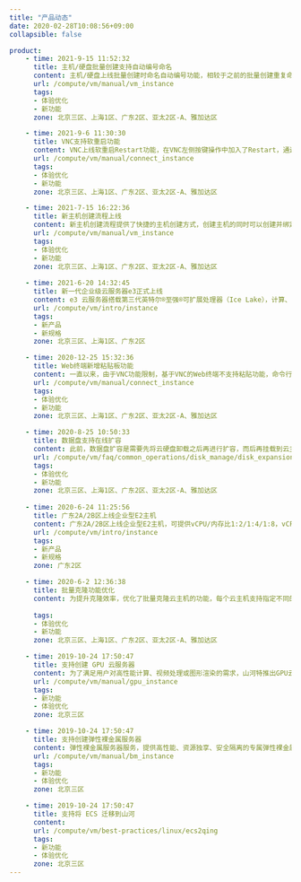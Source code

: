 ```yaml
---
title: "产品动态"
date: 2020-02-28T10:08:56+09:00
collapsible: false

product:
    - time: 2021-9-15 11:52:32
      title: 主机/硬盘批量创建支持自动编号命名
      content: 主机/硬盘上线批量创建时命名自动编号功能，相较于之前的批量创建重复命名的情况，自动编号能极大提升用户体验，便于资源区分，避免用户手动更改命令造成的不便。
      url: /compute/vm/manual/vm_instance
      tags:
      - 体验优化
      - 新功能
      zone: 北京三区、上海1区、广东2区、亚太2区-A、雅加达区

    - time: 2021-9-6 11:30:30
      title: VNC支持软重启功能
      content: VNC上线软重启Restart功能，在VNC左侧按键操作中加入了Restart，通过软重启，用户可以更方便的进行主机调试，可监控开机过程或者进入安全模式，便于解决操作系统内部问题。
      url: /compute/vm/manual/connect_instance
      tags:
      - 体验优化
      - 新功能
      zone: 北京三区、上海1区、广东2区、亚太2区-A、雅加达区

    - time: 2021-7-15 16:22:36
      title: 新主机创建流程上线
      content: 新主机创建流程提供了快捷的主机创建方式，创建主机的同时可以创建并绑定EIP、数据盘、备份策略、安全组等主机相关资源，实现一站式资源交付。同时，增加快速创建流程，只需要简单选择主机规格和操作系统，其他配置均可采用系统默认。新增场景化规格选择，根据用户不同场景需求为用户提供推荐配置及相关产品。
      url: /compute/vm/manual/vm_instance
      tags:
      - 体验优化
      - 新功能
      zone: 北京三区、上海1区、广东2区、亚太2区-A、雅加达区
    
    - time: 2021-6-20 14:32:45
      title: 新一代企业级云服务器e3正式上线
      content: e3 云服务器搭载第三代英特尔®至强®可扩展处理器（Ice Lake），计算、存储、网络性能全面提升。采用独享 CPU 模式，提供 96C384G 高规格配置。超低存储和网络时延，满足数据库、缓存在高并发场景需求，并且性价比极高，助力企业以更低成本上云。
      url: /compute/vm/intro/instance
      tags:
      - 新产品
      - 新规格
      zone: 北京三区、上海1区、广东2区

    - time: 2020-12-25 15:32:36
      title: Web终端新增粘贴板功能
      content: 一直以来，由于VNC功能限制，基于VNC的Web终端不支持粘贴功能，命令行需要手工输入，某些场景下极大降低了我们的工作效率。针对这一问题，主机Web终端新上线了粘贴板功能，支持复制内容的快捷输入，入口请见Web终端右上方。
      url: /compute/vm/manual/connect_instance
      tags:
      - 体验优化
      - 新功能
      zone: 北京三区、上海1区、广东2区、亚太2区-A、雅加达区

    - time: 2020-8-25 10:50:33
      title: 数据盘支持在线扩容
      content: 此前，数据盘扩容是需要先将云硬盘卸载之后再进行扩容，而后再挂载到云主机上面。这种扩容方式会导致业务中断，影响用户体验。数据盘在线扩容功能上线后，用户可在数据盘处于挂载状态时直接进行扩容，无需提前卸载云硬盘。
      url: /compute/vm/faq/common_operations/disk_manage/disk_expansion
      tags:
      - 体验优化
      - 新功能
      zone: 北京三区、上海1区、广东2区、亚太2区-A、雅加达区
    
    - time: 2020-6-24 11:25:56
      title: 广东2A/2B区上线企业型E2主机
      content: 广东2A/2B区上线企业型E2主机，可提供vCPU/内存比1:2/1:4/1:8，vCPU核数可选范围：2核-32核，内存可选范围：4GB-448GB，最大内网带宽为10Gbps的不同主机组合。
      url: /compute/vm/intro/instance
      tags:
      - 新产品
      - 新规格
      zone: 广东2区

    - time: 2020-6-2 12:36:38
      title: 批量克隆功能优化
      content: 为提升克隆效率，优化了批量克隆云主机的功能，每个云主机支持指定不同的克隆数量，在进行批量克隆任务时有了更为灵活的选择，可一键完成不同云主机的不同克隆需求。
      
      tags:
      - 体验优化
      - 新功能
      zone: 北京三区、上海1区、广东2区、亚太2区-A、雅加达区

    - time: 2019-10-24 17:50:47
      title: 支持创建 GPU 云服务器
      content: 为了满足用户对高性能计算、视频处理或图形渲染的需求，山河特推出GPU云服务器给有需求的用户使用，用户可以在山河控制台上进行GPU云服务器的创建和使用。
      url: /compute/vm/manual/gpu_instance
      tags:
      - 新功能
      - 体验优化
      zone: 北京三区

    - time: 2019-10-24 17:50:47
      title: 支持创建弹性裸金属服务器
      content: 弹性裸金属服务器服务，提供高性能、资源独享、安全隔离的专属弹性裸金属服务器群组，满足各类核心应用对高性能及稳定性的需求，同时提供完整的设备管理权限及运维服务。 用户可以像使用其他云资源一样，快速、灵活的部署及管理弹性裸金属服务器，并可按需弹性购买。
      url: /compute/vm/manual/bm_instance
      tags:
      - 新功能
      - 体验优化
      zone: 北京三区

    - time: 2019-10-24 17:50:47
      title: 支持将 ECS 迁移到山河
      content:
      url: /compute/vm/best-practices/linux/ecs2qing
      tags:
      - 新功能
      - 体验优化
      zone: 北京三区
---
```


<!-- 设置上述参数可生成产品动态页  -->
